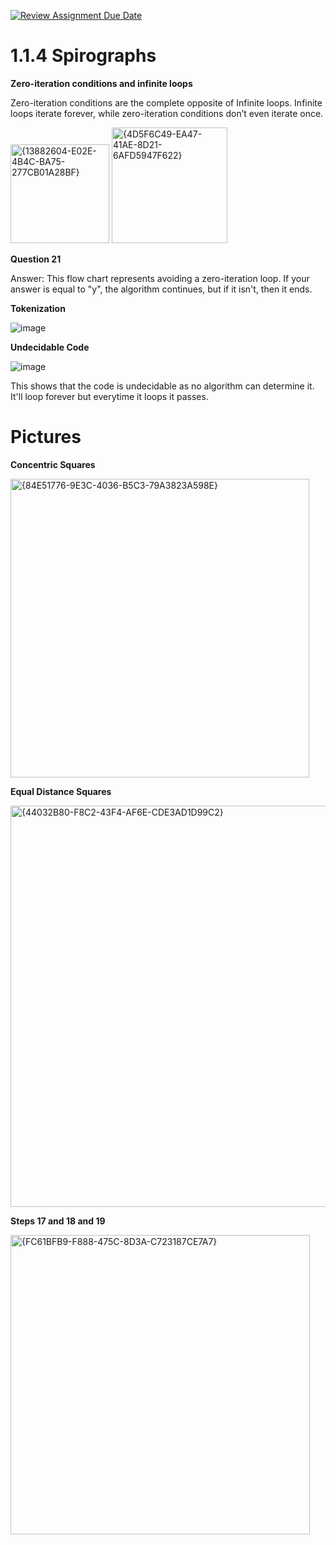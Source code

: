 [![Review Assignment Due Date](https://classroom.github.com/assets/deadline-readme-button-22041afd0340ce965d47ae6ef1cefeee28c7c493a6346c4f15d667ab976d596c.svg)](https://classroom.github.com/a/SkD24yV8)
# 1.1.4 Spirographs

**Zero-iteration conditions and infinite loops**

Zero-iteration conditions are the complete opposite of Infinite loops. Infinite loops iterate forever, while zero-iteration conditions don’t even iterate once. 


<img width="158" alt="{13882604-E02E-4B4C-BA75-277CB01A28BF}" src="https://github.com/user-attachments/assets/18d814cc-dac2-42f7-86b5-dfa670164cfa">

<img width="185" alt="{4D5F6C49-EA47-41AE-8D21-6AFD5947F622}" src="https://github.com/user-attachments/assets/3b7d91fa-666c-4e91-ae95-3f9fa1af0499">


**Question 21**

Answer: This flow chart represents avoiding a zero-iteration loop. If your answer is equal to "y", the algorithm continues, but if it isn't, then it ends.
   
**Tokenization**

![image](https://github.com/user-attachments/assets/90e55e47-3ef1-4718-96b6-b946fdcc5d05)

**Undecidable Code**

![image](https://github.com/user-attachments/assets/f6765f83-2bc6-446c-995b-3f73e300efa8)

This shows that the code is undecidable as no algorithm can determine it. It'll loop forever but everytime it loops it passes.

# Pictures

**Concentric Squares**

<img width="478" alt="{84E51776-9E3C-4036-B5C3-79A3823A598E}" src="https://github.com/user-attachments/assets/e218b436-f615-47a5-9ae6-f6531d9a8ac1">

**Equal Distance Squares**

<img width="642" alt="{44032B80-F8C2-43F4-AF6E-CDE3AD1D99C2}" src="https://github.com/user-attachments/assets/890ce87a-2c3a-464c-b2f1-db3e24e98297">


**Steps 17 and 18 and 19**

<img width="479" alt="{FC61BFB9-F888-475C-8D3A-C723187CE7A7}" src="https://github.com/user-attachments/assets/de548a7e-c08b-4137-b536-55ac265cb11e">



   


